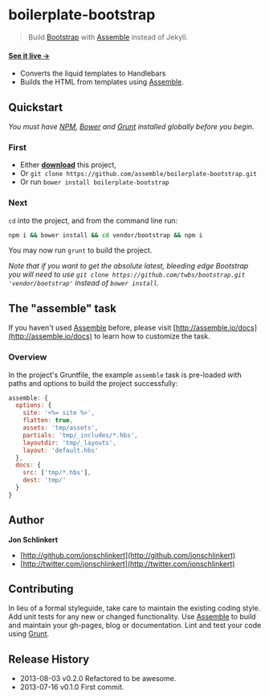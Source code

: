 # boilerplate-bootstrap

> Build [Bootstrap](https://github.com/twbs/bootstrap) with [Assemble][assemble] instead of Jekyll.

#### [See it live →](http://assemble.github.io/boilerplate-bootstrap/)

* Converts the liquid templates to Handlebars
* Builds the HTML from templates using [Assemble][assemble].

## Quickstart
_You must have [NPM](npmjs.org), [Bower][bower] and [Grunt][grunt] installed globally before you begin._

### First

* Either **[download][download]** this project,
* Or `git clone https://github.com/assemble/boilerplate-bootstrap.git`
* Or run `bower install boilerplate-bootstrap`

### Next

`cd` into the project, and from the command line run:

```bash
npm i && bower install && cd vendor/bootstrap && npm i
```
You may now run `grunt` to build the project.

_Note that if you want to get the absolute latest, bleeding edge Bootstrap you will need to use `git clone https://github.com/twbs/bootstrap.git 'vendor/bootstrap'` instead of `bower install`._


## The "assemble" task
If you haven't used [Assemble][assemble] before, please visit [http://assemble.io/docs](http://assemble.io/docs) to learn how to customize the task.

### Overview
In the project's Gruntfile, the example `assemble` task is pre-loaded with paths and options to build the project successfully:

```js
assemble: {
  options: {
    site: '<%= site %>',
    flatten: true,
    assets: 'tmp/assets',
    partials: 'tmp/_includes/*.hbs',
    layoutdir: 'tmp/_layouts',
    layout: 'default.hbs'
  },
  docs: {
    src: ['tmp/*.hbs'],
    dest: 'tmp/'
  }
}
```

<!--

## Options #2

```bash
npm i assemble boilerplate-bootstrap --save-dev
```

Once this plugin has been installed, it may be enabled inside your Gruntfile with this line of JavaScript:

```bash
grunt.loadNpmTasks('grunt-contrib-less');
```

## The "refactor" task

This task converts Bootstrap's liquid templates to Handlebars templates. To use the task add the following configuration to the Gruntfile:

```js
// Regex for refactor task.
replacements: require('./node_modules/boilerplate-bootstrap/tasks/replacements').init(grunt),

// Refactor Liquid to Handlebars so we can
// build with Assemble instead of Jekyll
refactor: {
  liquid: {
    options: {
      replacements: '<%= replacements.regex.patterns %>'
    },
    files: [{
        expand: true,
        cwd: 'vendor/bootstrap',
        src: ['*.html', '_layouts/*.html', '_includes/*.html', '!js/**'],
        dest: '<%= site.destination %>/src/',
        ext: '.hbs'
      }
    ]
  }
}
```


## The "assemble" task
If you haven't used [Assemble][assemble] before, please visit [http://assemble.io/docs](http://assemble.io/docs) to learn how to customize the task.

### Overview
In the project's Gruntfile, the example `assemble` task is pre-loaded with paths and options to build the project successfully:

```js
assemble: {
  options: {
    site: '<%= site %>',
    flatten: true,
    assets: 'tmp/assets',
    partials: 'tmp/_includes/*.hbs',
    layoutdir: 'tmp/_layouts',
    layout: 'default.hbs'
  },
  docs: {
    src: ['tmp/*.hbs'],
    dest: 'tmp/'
  }
}
```
 -->


## Author

**Jon Schlinkert**

+ [http://github.com/jonschlinkert](http://github.com/jonschlinkert)
+ [http://twitter.com/jonschlinkert](http://twitter.com/jonschlinkert)


## Contributing
In lieu of a formal styleguide, take care to maintain the existing coding style. Add unit tests for any new or changed functionality. Use [Assemble][assemble] to build and maintain your gh-pages, blog or documentation. Lint and test your code using [Grunt](http://gruntjs.com/).


## Release History
* 2013-08-03    v0.2.0    Refactored to be awesome.
* 2013-07-16    v0.1.0    First commit.


[download]: https://github.com/assemble/boilerplate-bootstrap/archive/master.zip "Download boilerplate-bootstrap"
[helpers]: https://github.com/assemble/handlebars-helpers "Handlebars Helpers"
[assemble]: https://github.com/assemble/assemble/ "Assemble"
[assemble-boilerplates]: https://github.com/assemble/assemble-boilerplates "Assemble Boilerplates"

[bower]: https://github.com/bower/bower
[grunt]: http://gruntjs.com
[gruntfile]: http://gruntjs.com/sample-gruntfile
[configuring tasks]: http://gruntjs.com/configuring-tasks
[tasks-and-targets]: http://gruntjs.com/configuring-tasks#task-configuration-and-targets
[files-object]: http://gruntjs.com/configuring-tasks#building-the-files-object-dynamically